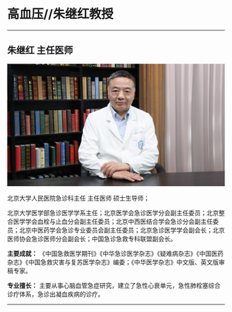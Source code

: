 # 高血压//朱继红教授

---

## 朱继红 主任医师

![1679372870201](image/c06_014/1679372870201.png)

北京大学人民医院急诊科主任 主任医师 硕士生导师；

北京大学医学部急诊医学学系主任；北京医学会急诊医学分会副主任委员；北京整合医学学会血栓与止血分会副主任委员；北京中西医结合学会急诊分会副主任委员；北京中医药学会急诊专业委员会副主任委员；北京急诊医学学会副会长；北京医师协会急诊医师分会副会长；中国急诊急救专科联盟副会长。


**主要成就：** 《中国急救医学期刊》《中华急诊医学杂志》《疑难病杂志》《中国医药杂志》《中国急救灾害与复苏医学杂志》编委；《中华医学杂志》中文版、英文版审稿专家。


**专业擅长：** 主要从事心脑血管急症研究，建立了急性心衰单元，急性肺栓塞综合诊疗体系，急诊出凝血疾病的诊疗。

---
